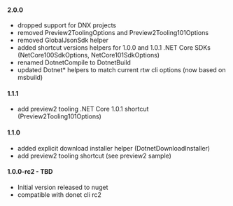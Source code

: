 #### 2.0.0
* dropped support for DNX projects
* removed Preview2ToolingOptions and Preview2Tooling101Options
* removed GlobalJsonSdk helper
* added shortcut versions helpers for 1.0.0 and 1.0.1 .NET Core SDKs (NetCore100SdkOptions, NetCore101SdkOptions)
* renamed DotnetCompile to DotnetBuild
* updated Dotnet* helpers to match current rtw cli options (now based on msbuild)

#### 1.1.1
* add preview2 tooling .NET Core 1.0.1 shortcut (Preview2Tooling101Options)

#### 1.1.0
* added explicit download installer helper (DotnetDownloadInstaller)
* add preview2 tooling shortcut (see preview2 sample)

#### 1.0.0-rc2 - TBD
* Initial version released to nuget
* compatible with donet cli rc2
